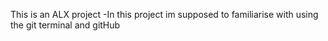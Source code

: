 This  is an ALX project
-In this project im supposed to familiarise with using the git terminal and gitHub
